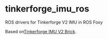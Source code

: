 # tinkerforge_imu_ros
ROS drivers for Tinkerforge V2 IMU in ROS Foxy

Based on[Tinkerforge IMU V2 Brick](https://www.tinkerforge.com/en/doc/Hardware/Bricks/IMU_V2_Brick.html).

